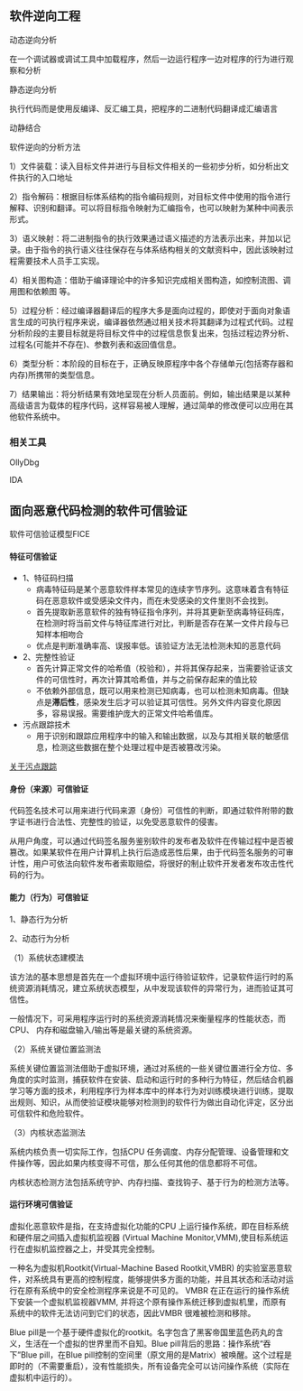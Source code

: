 ## 软件逆向工程

动态逆向分析

在一个调试器或调试工具中加载程序，然后一边运行程序一边对程序的行为进行观察和分析



静态逆向分析

执行代码而是使用反编译、反汇编工具，把程序的二进制代码翻译成汇编语言



动静结合



软件逆向的分析方法

1）文件装载：读入目标文件并进行与目标文件相关的一些初步分析，如分析出文件执行的入口地址

2）指令解码：根据目标体系结构的指令编码规则，对目标文件中使用的指令进行解释、识别和翻译。可以将目标指令映射为汇编指令，也可以映射为某种中间表示形式。

3）语义映射：将二进制指令的执行效果通过语义描述的方法表示出来，并加以记录。由于指令的执行语义往往保存在与体系结构相关的文献资料中，因此该映射过程需要技术人员手工实现。

4）相关图构造：借助于编译理论中的许多知识完成相关图构造，如控制流图、调用图和依赖图 等。

5）过程分析：经过编译器翻译后的程序大多是面向过程的，即使对于面向对象语言生成的可执行程序来说，编译器依然通过相关技术将其翻译为过程式代码。过程分析阶段的主要目标就是将目标文件中的过程信息恢复出来，包括过程边界分析、过程名(可能并不存在)、参数列表和返回值信息。

6）类型分析：本阶段的目标在于，正确反映原程序中各个存储单元(包括寄存器和内存)所携带的类型信息。

7）结果输出：将分析结果有效地呈现在分析人员面前。例如，输出结果是以某种高级语言为载体的程序代码，这样容易被人理解，通过简单的修改便可以应用在其他软件系统中。

### 相关工具

OllyDbg

IDA



## 面向恶意代码检测的软件可信验证

软件可信验证模型FICE

#### 特征可信验证

- 1、特征码扫描
  - 病毒特征码是某个恶意软件样本常见的连续字节序列。这意味着含有特征码在恶意软件或受感染文件内，而在未受感染的文件里则不会找到。
  - 首先提取新恶意软件的独有特征指令序列，并将其更新至病毒特征码库，在检测时将当前文件与特征库进行对比，判断是否存在某一文件片段与已知样本相吻合
  - 优点是判断准确率高、误报率低。该验证方法无法检测未知的恶意代码
- 2、完整性验证
  - 首先计算正常文件的哈希值（校验和），并将其保存起来，当需要验证该文件的可信性时，再次计算其哈希值，并与之前保存起来的值比较
  - 不依赖外部信息，既可以用来检测已知病毒，也可以检测未知病毒。但缺点是**滞后性**，感染发生后才可以验证其可信性。另外文件内容变化原因多，容易误报。需要维护庞大的正常文件哈希值库。
- 污点跟踪技术
  - 用于识别和跟踪应用程序中的输入和输出数据，以及与其相关联的敏感信息，检测这些数据在整个处理过程中是否被篡改污染。

[关于污点跟踪](https://firmianay.gitbooks.io/ctf-all-in-one/content/doc/5.5_taint_analysis.html)



#### 身份（来源）可信验证

代码签名技术可以用来进行代码来源（身份）可信性的判断，即通过软件附带的数字证书进行合法性、完整性的验证，以免受恶意软件的侵害。

从用户角度，可以通过代码签名服务鉴别软件的发布者及软件在传输过程中是否被篡改。如果某软件在用户计算机上执行后造成恶性后果，由于代码签名服务的可审计性，用户可依法向软件发布者索取赔偿，将很好的制止软件开发者发布攻击性代码的行为。



#### 能力（行为）可信验证

1、静态行为分析



2、动态行为分析

（1）系统状态建模法

该方法的基本思想是首先在一个虚拟环境中运行待验证软件，记录软件运行时的系统资源消耗情况，建立系统状态模型，从中发现该软件的异常行为，进而验证其可信性。     

一般情况下，可采用程序运行时的系统资源消耗情况来衡量程序的性能状态，而CPU、 内存和磁盘输入/输出等是最关键的系统资源。

（2）系统关键位置监测法

系统关键位置监测法借助于虚拟环境，通过对系统的一些关键位置进行全方位、多角度的实时监测，捕获软件在安装、启动和运行时的多种行为特征，然后结合机器学习等方面的技术，利用程序行为样本库中的样本行为对训练模块进行训练，提取出规则、知识，从而使验证模块能够对检测到的软件行为做出自动化评定，区分出可信软件和危险软件。

（3）内核状态监测法

系统内核负责一切实际工作，包括CPU 任务调度、内存分配管理、设备管理和文件操作等，因此如果内核变得不可信，那么任何其他的信息都将不可信。

内核状态检测方法包括系统守护、内存扫描、查找钩子、基于行为的检测方法等。



#### 运行环境可信验证

虚拟化恶意软件是指，在支持虚拟化功能的CPU 上运行操作系统，即在目标系统和硬件层之间插入虚拟机监视器 (Virtual Machine Monitor,VMM),使目标系统运行在虚拟机监控器之上，并受其完全控制。

一种名为虚拟机Rootkit(Virtual-Machine Based Rootkit,VMBR) 的实验室恶意软件，对系统具有更高的控制程度，能够提供多方面的功能，并且其状态和活动对运行在原有系统中的安全检测程序来说是不可见的。 VMBR 在正在运行的操作系统下安装一个虚拟机监视器VMM, 并将这个原有操作系统迁移到虚拟机里，而原有系统中的软件无法访问到它们的状态，因此VMBR 很难被检测和移除。

 Blue pill是一个基于硬件虚拟化的rootkit。名字包含了黑客帝国里蓝色药丸的含义，生活在一个虚拟的世界里而不自知。Blue pill背后的思路：操作系统“吞下”Blue pill，在Blue pill控制的空间里（原文用的是Matrix）被唤醒。这个过程是即时的（不需要重启），没有性能损失，所有设备完全可以访问操作系统（实际在虚拟机中运行的）。